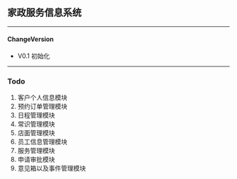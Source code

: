 ## 家政服务信息系统

---
#### ChangeVersion
- V0.1 初始化

---

### Todo
1. 客户个人信息模块
1. 预约订单管理模块
1. 日程管理模块
1. 常识管理模块
1. 店面管理模块
1. 员工信息管理模块
1. 服务管理模块
1. 申请审批模块
1. 意见箱以及事件管理模块

